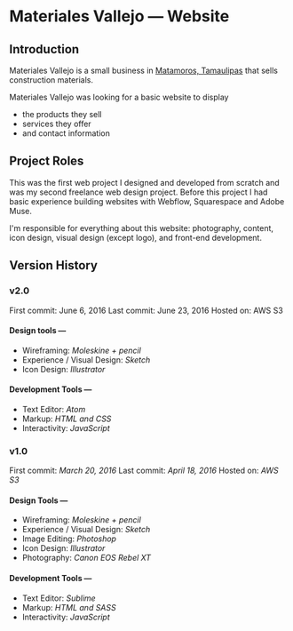 # Materiales Vallejo — Website

## Introduction
Materiales Vallejo is a small business in [Matamoros, Tamaulipas](https://www.google.com.mx/webhp?sourceid=chrome-instant&ion=1&espv=2&ie=UTF-8#q=matamoros%2C%20tamaulipas) that sells construction materials.

Materiales Vallejo was looking for a basic website to display
  + the products they sell
  + services they offer
  + and contact information

## Project Roles
This was the first web project I designed and developed from scratch and was my second freelance web design project. Before this project I had basic experience building websites with Webflow, Squarespace and Adobe Muse.

I'm responsible for everything about this website: photography, content, icon design, visual design (except logo), and front-end development.

## Version History
### v2.0
First commit: June 6, 2016
Last commit: June 23, 2016
Hosted on: AWS S3
#### Design tools —
  + Wireframing: _Moleskine + pencil_
  + Experience / Visual Design: _Sketch_
  + Icon Design: _Illustrator_

#### Development Tools —
  + Text Editor: _Atom_
  + Markup: _HTML and CSS_
  + Interactivity: _JavaScript_

### v1.0
First commit: _March 20, 2016_
Last commit: _April 18, 2016_
Hosted on: _AWS S3_
#### Design Tools —
  + Wireframing: _Moleskine + pencil_
  + Experience / Visual Design: _Sketch_
  + Image Editing: _Photoshop_
  + Icon Design: _Illustrator_
  + Photography: _Canon EOS Rebel XT_

#### Development Tools —
  + Text Editor: _Sublime_
  + Markup: _HTML and SASS_
  + Interactivity: _JavaScript_
